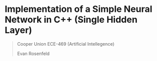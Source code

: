 # Implementation of a Simple Neural Network in C++ (Single Hidden Layer)
> Cooper Union ECE-469 (Artificial Intellegence)
>
> Evan Rosenfeld

